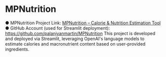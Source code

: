 # MPNutrition

● MPNutrition Project Link: [MPNutrition – Calorie & Nutrition Estimation Tool]( https://mpnutrition-capstone.streamlit.app/ )
● GitHub Account (used for Streamlit deployment): https://github.com/palanjyanmartin/MPNutrition
This project is developed and deployed via Streamlit, leveraging OpenAI's language models to estimate calories and macronutrient content based on user-provided ingredients.
